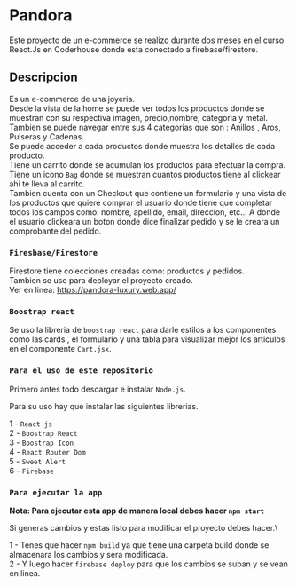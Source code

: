 # Pandora

Este proyecto de un e-commerce se realizo durante dos meses en el curso React.Js en Coderhouse donde esta conectado a firebase/firestore.

## Descripcion

Es un e-commerce de una joyeria.\
Desde la vista de la home se puede ver todos los productos donde se muestran con su respectiva imagen, precio,nombre, categoria y metal.\
Tambien se puede navegar entre sus 4 categorias que son : Anillos , Aros, Pulseras y Cadenas.\
Se puede acceder a cada productos donde muestra los detalles de cada producto.\
Tiene un carrito donde se acumulan los productos para efectuar la compra.\
Tiene un icono `Bag` donde se muestran cuantos productos tiene al clickear ahi te lleva al carrito.\
Tambien cuenta con un Checkout que contiene un formulario y una vista de los productos que quiere comprar el usuario donde tiene que completar todos los campos como: nombre, apellido, email, direccion, etc...
A donde el usuario clickeara un boton donde dice finalizar pedido y se le creara un comprobante del pedido.

### `Firesbase/Firestore`

Firestore tiene colecciones creadas como: productos y pedidos.\
Tambien se uso para deployar el proyecto creado.\
Ver en linea: https://pandora-luxury.web.app/

### `Boostrap react`

Se uso la libreria de `boostrap react` para darle estilos a los componentes como las cards , el formulario y una tabla para visualizar mejor los articulos en el componente `Cart.jsx`.

### `Para el uso de este repositorio`

Primero antes todo descargar e instalar `Node.js`.

Para su uso hay que instalar las siguientes librerias.

1 - `React js`\
2 - `Boostrap React`\
3 - `Boostrap Icon`\
4 - `React Router Dom`\
5 - `Sweet Alert`\
6 - `Firebase`

### `Para ejecutar la app`

**Nota: Para ejecutar esta app de manera local debes hacer `npm start`**

Si generas cambios y estas listo para modificar el proyecto debes hacer.\

1 - Tenes que hacer `npm build` ya que tiene una carpeta build donde se almacenara los cambios y sera modificada.\
2 - Y luego hacer `firebase deploy` para que los cambios se suban y se vean en linea.

